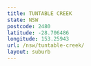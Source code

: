 ```yaml
---
title: TUNTABLE CREEK
state: NSW
postcode: 2480
latitude: -28.706486
longitude: 153.25943
url: /nsw/tuntable-creek/
layout: suburb
---
```

